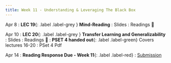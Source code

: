 ```yaml
---
title: Week 11 - Understanding & Leveraging The Black Box
---
```


Apr 8
: **LEC 19**{: .label .label-grey } **Mind-Reading**
  : Slides
: Readings 📖

Apr 10
: **LEC 20**{: .label .label-grey } **Transfer Learning and Generalizability**
  : Slides
: Readings 📖
: **PSET 4 handed out**{: .label .label-green} Covers lectures 16-20
  : PSet 4 Pdf

Apr 14
  : **Reading Response Due - Week 11**{: .label .label-red}
    : [Submission](https://canvas.harvard.edu/courses/129605/assignments/794080)
